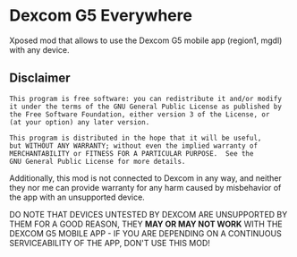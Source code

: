 # Dexcom G5 Everywhere

Xposed mod that allows to use the Dexcom G5 mobile app (region1, mgdl) with any device.

## Disclaimer

    This program is free software: you can redistribute it and/or modify
    it under the terms of the GNU General Public License as published by
    the Free Software Foundation, either version 3 of the License, or
    (at your option) any later version.

    This program is distributed in the hope that it will be useful,
    but WITHOUT ANY WARRANTY; without even the implied warranty of
    MERCHANTABILITY or FITNESS FOR A PARTICULAR PURPOSE.  See the
    GNU General Public License for more details.

Additionally, this mod is not connected to Dexcom in any way, and neither they nor me can provide warranty for any harm caused by misbehavior of the app with an unsupported device.

DO NOTE THAT DEVICES UNTESTED BY DEXCOM ARE UNSUPPORTED BY THEM FOR A GOOD REASON,
THEY **MAY OR MAY NOT WORK** WITH THE DEXCOM G5 MOBILE APP - IF YOU ARE DEPENDING ON A CONTINUOUS SERVICEABILITY OF THE APP, DON'T USE THIS MOD!